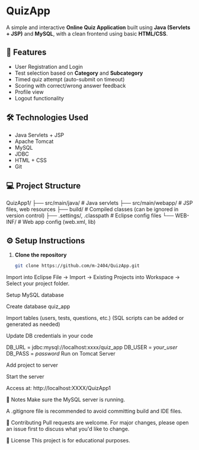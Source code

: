 # QuizApp

A simple and interactive **Online Quiz Application** built using **Java (Servlets + JSP)** and **MySQL**, with a clean frontend using basic **HTML/CSS**.  

## 🚀 Features
- User Registration and Login  
- Test selection based on **Category** and **Subcategory**  
- Timed quiz attempt (auto-submit on timeout)  
- Scoring with correct/wrong answer feedback  
- Profile view  
- Logout functionality  

## 🛠 Technologies Used
- Java Servlets + JSP  
- Apache Tomcat  
- MySQL  
- JDBC  
- HTML + CSS  
- Git  

## 💻 Project Structure
QuizApp1/
├── src/main/java/ # Java servlets
├── src/main/webapp/ # JSP files, web resources
├── build/ # Compiled classes (can be ignored in version control)
├── .settings/, .classpath # Eclipse config files
└── WEB-INF/ # Web app config (web.xml, lib)



## ⚙️ Setup Instructions
1. **Clone the repository**
   ```bash
   git clone https://github.com/m-2404/QuizApp.git
Import into Eclipse
File → Import → Existing Projects into Workspace → Select your project folder.

Setup MySQL database

Create database quiz_app

Import tables (users, tests, questions, etc.)
(SQL scripts can be added or generated as needed)

Update DB credentials in your code


DB_URL = jdbc:mysql://localhost:xxxx/quiz_app
DB_USER = *your_user*
DB_PASS = *password*
Run on Tomcat Server

Add project to server

Start the server

Access at: http://localhost:XXXX/QuizApp1

📌 Notes
Make sure the MySQL server is running.

A .gitignore file is recommended to avoid committing build and IDE files.

🤝 Contributing
Pull requests are welcome. For major changes, please open an issue first to discuss what you'd like to change.

📜 License
This project is for educational purposes.

